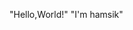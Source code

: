 "Hello,World!"
"I'm hamsik"

<!---
hamsik99/hamsik99 is a ✨ special ✨ repository because its `README.md` (this file) appears on your GitHub profile.
You can click the Preview link to take a look at your changes.
--->
